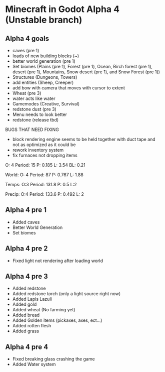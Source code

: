 # Minecraft in Godot Alpha 4 (Unstable branch)
## Alpha 4 goals
- caves (pre 1)
- loads of new building blocks (~)
- better world generation (pre 1)
- Set biomes (Plains (pre 1), Forest (pre 1), Ocean, Birch forest (pre 1), desert (pre 1), Mountains, Snow desert (pre 1), and Snow Forest (pre 1))
- Structures (Dungeons, Towers)
- add entities (Sheep, Creeper)
- add bow with camera that moves with cursor to extent
- Wheat (pre 3)
- water acts like water
- Gamemodes (Creative, Survival)
- redstone dust (pre 3)
- Menu needs to look better
- redstone (release tbd)

BUGS THAT NEED FIXING
- block rendering engine seems to be held together with duct tape and not as optimized as it could be
- rework inventory system
- fix furnaces not dropping items

O: 4
Period: 15
P: 0.185
L: 3.54
BL: 0.21

World:
O: 4
Period: 87
P: 0.767
L: 1.88

Temps:
O:3
Period: 131.8
P: 0.5
L:2

Precip:
O:4
Period: 133.6
P: 0.492
L: 2

## Alpha 4 pre 1
- Added caves
- Better World Generation
- Set biomes

## Alpha 4 pre 2
- Fixed light not rendering after loading world

## Alpha 4 pre 3
- Added redstone
- Added redstone torch (only a light source right now)
- Added Lapis Lazuli
- Added gold
- Added wheat (No farming yet)
- Added bread
- Added Golden items (pickaxes, axes, ect...)
- Added rotten flesh
- Added grass

## Alpha 4 pre 4
- Fixed breaking glass crashing the game
- Added Water system
